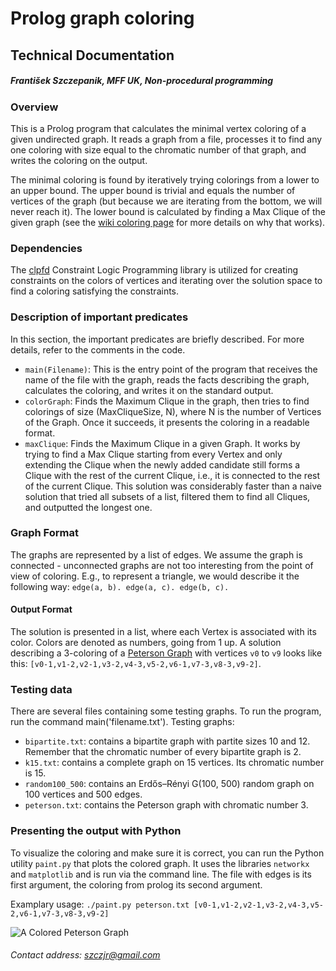 # Prolog graph coloring
## Technical Documentation
##### František Szczepanik, MFF UK, Non-procedural programming


### Overview
This is a Prolog program that calculates the minimal vertex coloring of a given undirected graph. It reads a graph from a file, processes it to find any one coloring with size equal to the chromatic number of that graph, and writes the coloring on the output.

The minimal coloring is found by iteratively trying colorings from a lower to an upper bound. The upper bound is trivial and equals the number of vertices of the graph (but because we are iterating from the bottom, we will never reach it). The lower bound is calculated by finding a Max Clique of the given graph (see the [wiki coloring page](https://en.wikipedia.org/wiki/Graph_coloring#Chromatic_number) for more details on why that works).

### Dependencies
The [clpfd](https://www.swi-prolog.org/man/clpfd.html) Constraint Logic Programming library is utilized for creating constraints on the colors of vertices and iterating over the solution space to find a coloring satisfying the constraints.

### Description of important predicates
In this section, the important predicates are briefly described. For more details, refer to the comments in the code.

- ``main(Filename)``: This is the entry point of the program that receives the name of the file with the graph, reads the facts describing the graph, calculates the coloring, and writes it on the standard output.
- ``colorGraph``: Finds the Maximum Clique in the graph, then tries to find colorings of size (MaxCliqueSize, N), where N is the number of Vertices of the Graph. Once it succeeds, it presents the coloring in a readable format.
- ``maxClique``: Finds the Maximum Clique in a given Graph. It works by trying to find a Max Clique starting from every Vertex and only extending the Clique when the newly added candidate still forms a Clique with the rest of the current Clique, i.e., it is connected to the rest of the current Clique. This solution was considerably faster than a naive solution that tried all subsets of a list, filtered them to find all Cliques, and outputted the longest one.

### Graph Format
The graphs are represented by a list of edges. We assume the graph is connected - unconnected graphs are not too interesting from the point of view of coloring. E.g., to represent a triangle, we would describe it the following way: ``edge(a, b). edge(a, c). edge(b, c).``

#### Output Format
The solution is presented in a list, where each Vertex is associated with its color. Colors are denoted as numbers, going from 1 up. A solution describing a 3-coloring of a [Peterson Graph](https://en.wikipedia.org/wiki/Petersen_graph) with vertices ``v0`` to ``v9`` looks like this: ``[v0-1,v1-2,v2-1,v3-2,v4-3,v5-2,v6-1,v7-3,v8-3,v9-2]``.

### Testing data
There are several files containing some testing graphs. To run the program, run the command main('filename.txt').
Testing graphs:

- ``bipartite.txt``: contains a bipartite graph with partite sizes 10 and 12. Remember that the chromatic number of every bipartite graph is 2.
- ``k15.txt``: contains a complete graph on 15 vertices. Its chromatic number is 15.
- ``random100_500``: contains an Erdős–Rényi G(100, 500) random graph on 100 vertices and 500 edges.
- ``peterson.txt``: contains the Peterson graph with chromatic number 3.



### Presenting the output with Python
To visualize the coloring and make sure it is correct, you can run the Python utility ``paint.py`` that plots the colored graph. It uses the libraries ``networkx`` and ``matplotlib`` and is run via the command line. The file with edges is its first argument, the coloring from prolog its second argument.

Examplary usage: ``./paint.py peterson.txt [v0-1,v1-2,v2-1,v3-2,v4-3,v5-2,v6-1,v7-3,v8-3,v9-2]``


![A Colored Peterson Graph](https://github.com/szczepaf/Prolog-Graph-Coloring/assets/83585883/338af225-5025-46f1-bb21-05553b0d00f8)

###### Contact address: szczjr@gmail.com